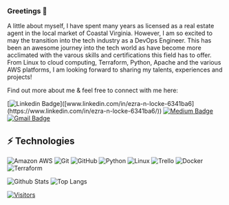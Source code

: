 <!-- LUIT GitHub Profile Template -->

<!-- Keep "Greetings" or replace it with a greeting of your own! -->

### Greetings 👋

A little about myself, I have spent many years as licensed as a real estate agent in the local market of Coastal Virginia.  However, I am so excited to may the transition into the tech industry as a DevOps Engineer.  This has been an awesome journey into the tech world as have become more acclimated with the varous skills and certifications this field has to offer.  From Linux to cloud computing, Terraform, Python, Apache and the various AWS platforms, I am looking forward to sharing my talents, experiences and projects!

Find out more about me & feel free to connect with me here:

<!-- Replace the fields below with the information requested. Remember to remove the encapsulating <> characters. For spaces in names, use %20 (e.g. Broadus%20Palmer) -->

[![Linkedin Badge](https://img.shields.io/badge/-Ezra%20N%20Locke-blue?style=flat-square&logo=Linkedin&logoColor=white&link=[www.linkedin.com/in/ezra-n-locke-6341ba6](https://www.linkedin.com/in/ezra-n-locke-6341ba6/))]([www.linkedin.com/in/ezra-n-locke-6341ba6](https://www.linkedin.com/in/ezra-n-locke-6341ba6/))
[![Medium Badge](https://img.shields.io/badge/Ezra%20N%20Locke-12100E?style=flat-square&logo=medium&logoColor=white&link=<https://medium.com/@enlocke1980>)](<https://medium.com/@enlocke1980>)
[![Gmail Badge](https://img.shields.io/badge/-enlocke1980@gmail.com-c14438?style=flat-square&logo=Gmail&logoColor=white&link=mailto:<enlocke1980@gmail.com>)](mailto:<enlocke1980@gmail.com>)

## ⚡ Technologies

<!-- Check out the Badges folder for more badges -->

![Amazon AWS](https://img.shields.io/badge/Amazon%20AWS-232F3E?style=flat-square&logo=amazon-aws)
![Git](https://img.shields.io/badge/-Git-black?style=flat-square&logo=git)
![GitHub](https://img.shields.io/badge/-GitHub-181717?style=flat-square&logo=github)
![Python](https://img.shields.io/badge/-Python-black?style=flat-square&logo=Python)
![Linux](https://img.shields.io/badge/Linux-FCC624?style=flat-square&logo=linux&logoColor=black)
![Trello](https://img.shields.io/badge/Trello-%23026AA7.svg?style=flat-square&logo=Trello&logoColor=white)
![Docker](https://img.shields.io/badge/docker-%230db7ed.svg?style=for-the-badge&logo=docker&logoColor=white)
![Terraform](https://img.shields.io/badge/terraform-%235835CC.svg?style=for-the-badge&logo=terraform&logoColor=white)

<!-- Replace the fields below with the information requested. Remember to remove the encapsulating <> characters. -->

![Github Stats](https://github-readme-stats.vercel.app/api?username=ENLOCKE1980&count_private=true&show_icons=true&include_all_commits=true)
![Top Langs](https://github-readme-stats.vercel.app/api/top-langs/?username=ENLOCKE1980&hide=TeX&layout=compact)


[![Visitors](https://api.visitorbadge.io/api/visitors?path=ENLOCKE1980%2FENLOCKE1980&label=VISITORS&countColor=%23263759)](https://visitorbadge.io/status?path=ENLOCKE1980%2FENLOCKE1980)
